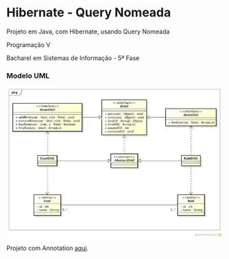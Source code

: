 Hibernate - Query Nomeada
=========

Projeto em Java, com Hibernate, usando Query Nomeada

Programação V

Bacharel em Sistemas de Informação - 5ª Fase

<h3>Modelo UML</h3>
<img src="uml.png">

Projeto com Annotation <a href="javascript:void(0)" target="blank">aqui</a>.
